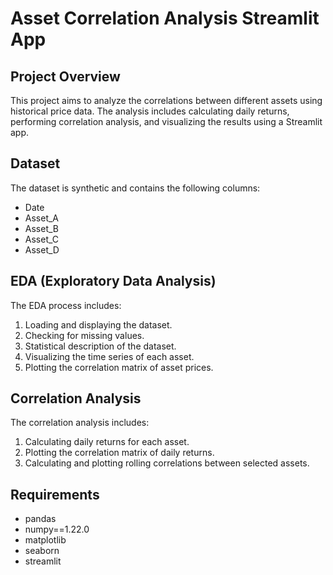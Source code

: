 # Asset Correlation Analysis Streamlit App

## Project Overview

This project aims to analyze the correlations between different assets using historical price data. The analysis includes calculating daily returns, performing correlation analysis, and visualizing the results using a Streamlit app.

## Dataset

The dataset is synthetic and contains the following columns:
- Date
- Asset_A
- Asset_B
- Asset_C
- Asset_D

## EDA (Exploratory Data Analysis)

The EDA process includes:
1. Loading and displaying the dataset.
2. Checking for missing values.
3. Statistical description of the dataset.
4. Visualizing the time series of each asset.
5. Plotting the correlation matrix of asset prices.

## Correlation Analysis

The correlation analysis includes:
1. Calculating daily returns for each asset.
2. Plotting the correlation matrix of daily returns.
3. Calculating and plotting rolling correlations between selected assets.

## Requirements

- pandas
- numpy==1.22.0
- matplotlib
- seaborn
- streamlit

